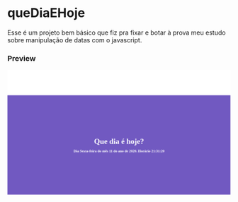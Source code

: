 # queDiaEHoje
Esse é um projeto bem básico que fiz pra fixar e botar à prova meu estudo sobre manipulação de datas com o javascript.

### Preview
![](/img/preview.png)
